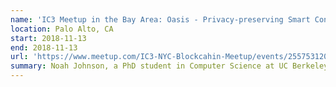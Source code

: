 ```yaml
---
name: 'IC3 Meetup in the Bay Area: Oasis - Privacy-preserving Smart Contracts at Scale'
location: Palo Alto, CA
start: 2018-11-13
end: 2018-11-13
url: 'https://www.meetup.com/IC3-NYC-Blockcahin-Meetup/events/255753120/'
summary: Noah Johnson, a PhD student in Computer Science at UC Berkeley, advised by Prof. Dawn Song will talk about Oasis, a platform for privacy-preserving smart contracts at scale. This Meetup is hosted by VMware in Palo Alto.
---
```

